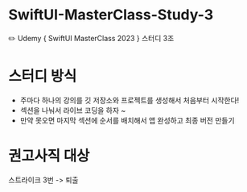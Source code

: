 # SwiftUI-MasterClass-Study-3
✏️ Udemy { SwiftUI MasterClass 2023 } 스터디 3조


# 스터디 방식
- 주마다 하나의 강의를 깃 저장소와 프로젝트를 생성해서 처음부터 시작한다!
- 섹션을 나눠서 라이브 코딩을 하자 ~
- 만약 못오면 마지막 섹션에 순서를 배치해서 앱 완성하고 최종 버전 만들기

# 권고사직 대상
스트라이크 3번 -> 퇴출

